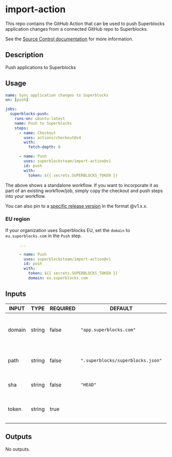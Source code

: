 # import-action

This repo contains the GitHub Action that can be used to push Superblocks application changes from a connected GitHub repo to Superblocks.

See the [Source Control documentation](https://docs.superblocks.com/development-lifecycle/source-control/) for more information.

## Description

<!-- AUTO-DOC-DESCRIPTION:START - Do not remove or modify this section -->

Push applications to Superblocks

<!-- AUTO-DOC-DESCRIPTION:END -->

## Usage

```yaml
name: Sync application changes to Superblocks
on: [push]

jobs:
  superblocks-push:
    runs-on: ubuntu-latest
    name: Push to Superblocks
    steps:
      - name: Checkout
        uses: actions/checkout@v4
        with:
          fetch-depth: 0

      - name: Push
        uses: superblocksteam/import-action@v1
        id: push
        with:
          token: ${{ secrets.SUPERBLOCKS_TOKEN }}
```

The above shows a standalone workflow. If you want to incorporate it as part of an existing workflow/job, simply copy the checkout and push steps into your workflow.

You can also pin to a [specific release version](https://github.com/superblocksteam/import-action/releases) in the format @v1.x.x.

### EU region

If your organization uses Superblocks EU, set the `domain` to `eu.superblocks.com` in the `Push` step.

```yaml
      ...

      - name: Push
        uses: superblocksteam/import-action@v1
        id: push
        with:
          token: ${{ secrets.SUPERBLOCKS_TOKEN }}
          domain: eu.superblocks.com
```

## Inputs

<!-- AUTO-DOC-INPUT:START - Do not remove or modify this section -->

| INPUT  |  TYPE  | REQUIRED |              DEFAULT              |                     DESCRIPTION                      |
|--------|--------|----------|-----------------------------------|------------------------------------------------------|
| domain | string |  false   |      `"app.superblocks.com"`      | The Superblocks domain where applications are hosted |
|  path  | string |  false   | `".superblocks/superblocks.json"` |   The relative path to the Superblocks config file   |
|  sha   | string |  false   |             `"HEAD"`              |              Commit to push changes for              |
| token  | string |   true   |                                   |         The Superblocks access token to use          |

<!-- AUTO-DOC-INPUT:END -->

## Outputs

<!-- AUTO-DOC-OUTPUT:START - Do not remove or modify this section -->
No outputs.
<!-- AUTO-DOC-OUTPUT:END -->
